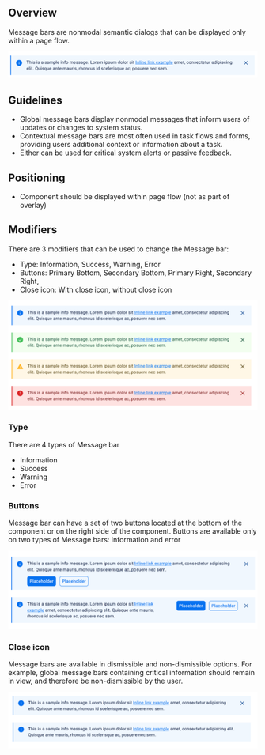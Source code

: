 ## Overview
Message bars are nonmodal semantic dialogs that can be displayed only within a page flow.

![Main.png](mockups/Main.png)

## Guidelines
- Global message bars display nonmodal messages that inform users of updates or changes to system status.
- Contextual message bars are most often used in task flows and forms, providing users additional context or information about a task.
- Either can be used for critical system alerts or passive feedback.

## Positioning
- Component should be displayed within page flow (not as part of overlay)

## Modifiers
There are 3 modifiers that can be used to change the Message bar:
- Type: Information, Success, Warning, Error
- Buttons: Primary Bottom, Secondary Bottom, Primary Right, Secondary Right,
- Close icon: With close icon, without close icon

![Variants.png](mockups/Variants.png)

### Type
There are 4 types of Message bar
- Information
- Success
- Warning
- Error

### Buttons
Message bar can have a set of two buttons located at the bottom of the component or on the right side of the component. Buttons are available only on two types of Message bars: information and error

![Buttons.png](mockups/Buttons.png)


### Close icon
Message bars are available in dismissible and non-dismissible options. For example, global message bars containing critical information should remain in view, and therefore be non-dismissible by the user.

![CloseIcon.png](mockups/CloseIcon.png)


